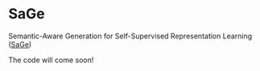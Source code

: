 # SaGe
Semantic-Aware Generation for Self-Supervised Representation Learning ([SaGe](https://arxiv.org/pdf/2111.13163.pdf))

The code will come soon!
